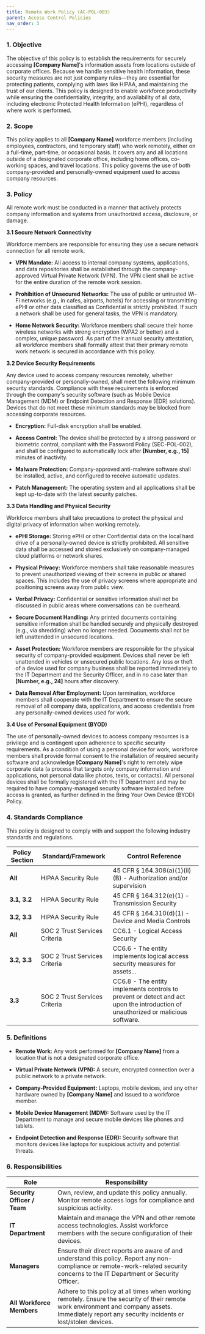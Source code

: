 ```yaml
---
title: Remote Work Policy (AC-POL-003)
parent: Access Control Policies
nav_order: 3
---
```

### 1. Objective

The objective of this policy is to establish the requirements for securely accessing **[Company Name]**'s information assets from locations outside of corporate offices. Because we handle sensitive health information, these security measures are not just company rules—they are essential for protecting patients, complying with laws like HIPAA, and maintaining the trust of our clients. This policy is designed to enable workforce productivity while ensuring the confidentiality, integrity, and availability of all data, including electronic Protected Health Information (ePHI), regardless of where work is performed.

### 2. Scope

This policy applies to all **[Company Name]** workforce members (including employees, contractors, and temporary staff) who work remotely, either on a full-time, part-time, or occasional basis. It covers any and all locations outside of a designated corporate office, including home offices, co-working spaces, and travel locations. This policy governs the use of both company-provided and personally-owned equipment used to access company resources.

### 3. Policy

All remote work must be conducted in a manner that actively protects company information and systems from unauthorized access, disclosure, or damage.

**3.1 Secure Network Connectivity**

Workforce members are responsible for ensuring they use a secure network connection for all remote work.

- **VPN Mandate:** All access to internal company systems, applications, and data repositories shall be established through the company-approved Virtual Private Network (VPN). The VPN client shall be active for the entire duration of the remote work session.
    
- **Prohibition of Unsecured Networks:** The use of public or untrusted Wi-Fi networks (e.g., in cafes, airports, hotels) for accessing or transmitting ePHI or other data classified as Confidential is strictly prohibited. If such a network shall be used for general tasks, the VPN is mandatory.
    
- **Home Network Security:** Workforce members shall secure their home wireless networks with strong encryption (WPA2 or better) and a complex, unique password. As part of their annual security attestation, all workforce members shall formally attest that their primary remote work network is secured in accordance with this policy.
    

**3.2 Device Security Requirements**

Any device used to access company resources remotely, whether company-provided or personally-owned, shall meet the following minimum security standards. Compliance with these requirements is enforced through the company's security software (such as Mobile Device Management (MDM) or Endpoint Detection and Response (EDR) solutions). Devices that do not meet these minimum standards may be blocked from accessing corporate resources.

- **Encryption:** Full-disk encryption shall be enabled.
    
- **Access Control:** The device shall be protected by a strong password or biometric control, compliant with the Password Policy (SEC-POL-002), and shall be configured to automatically lock after **[Number, e.g., 15]** minutes of inactivity.
    
- **Malware Protection:** Company-approved anti-malware software shall be installed, active, and configured to receive automatic updates.
    
- **Patch Management:** The operating system and all applications shall be kept up-to-date with the latest security patches.
    

**3.3 Data Handling and Physical Security**

Workforce members shall take precautions to protect the physical and digital privacy of information when working remotely.

- **ePHI Storage:** Storing ePHI or other Confidential data on the local hard drive of a personally-owned device is strictly prohibited. All sensitive data shall be accessed and stored exclusively on company-managed cloud platforms or network shares.
    
- **Physical Privacy:** Workforce members shall take reasonable measures to prevent unauthorized viewing of their screens in public or shared spaces. This includes the use of privacy screens where appropriate and positioning screens away from public view.
    
- **Verbal Privacy:** Confidential or sensitive information shall not be discussed in public areas where conversations can be overheard.
    
- **Secure Document Handling:** Any printed documents containing sensitive information shall be handled securely and physically destroyed (e.g., via shredding) when no longer needed. Documents shall not be left unattended in unsecured locations.
    
- **Asset Protection:** Workforce members are responsible for the physical security of company-provided equipment. Devices shall never be left unattended in vehicles or unsecured public locations. Any loss or theft of a device used for company business shall be reported immediately to the IT Department and the Security Officer, and in no case later than **[Number, e.g., 24]** hours after discovery.
    
- **Data Removal After Employment:** Upon termination, workforce members shall cooperate with the IT Department to ensure the secure removal of all company data, applications, and access credentials from any personally-owned devices used for work.
    

**3.4 Use of Personal Equipment (BYOD)**

The use of personally-owned devices to access company resources is a privilege and is contingent upon adherence to specific security requirements. As a condition of using a personal device for work, workforce members shall provide formal consent to the installation of required security software and acknowledge **[Company Name]**'s right to remotely wipe corporate data (a process that targets only company information and applications, not personal data like photos, texts, or contacts). All personal devices shall be formally registered with the IT Department and may be required to have company-managed security software installed before access is granted, as further defined in the Bring Your Own Device (BYOD) Policy.

### 4. Standards Compliance

This policy is designed to comply with and support the following industry standards and regulations.

| **Policy Section** | **Standard/Framework**        | **Control Reference**                                                                                                            |
| ------------------ | ----------------------------- | -------------------------------------------------------------------------------------------------------------------------------- |
| **All**            | HIPAA Security Rule           | 45 CFR § 164.308(a)(1)(ii)(B) - Authorization and/or supervision                                                                 |
| **3.1, 3.2**       | HIPAA Security Rule           | 45 CFR § 164.312(e)(1) - Transmission Security                                                                                   |
| **3.2, 3.3**       | HIPAA Security Rule           | 45 CFR § 164.310(d)(1) - Device and Media Controls                                                                               |
| **All**            | SOC 2 Trust Services Criteria | CC6.1 - Logical Access Security                                                                                                  |
| **3.2, 3.3**       | SOC 2 Trust Services Criteria | CC6.6 - The entity implements logical access security measures for assets...                                                     |
| **3.3**            | SOC 2 Trust Services Criteria | CC6.8 - The entity implements controls to prevent or detect and act upon the introduction of unauthorized or malicious software. |

### 5. Definitions

- **Remote Work:** Any work performed for **[Company Name]** from a location that is not a designated corporate office.
    
- **Virtual Private Network (VPN):** A secure, encrypted connection over a public network to a private network.
    
- **Company-Provided Equipment:** Laptops, mobile devices, and any other hardware owned by **[Company Name]** and issued to a workforce member.
    
- **Mobile Device Management (MDM):** Software used by the IT Department to manage and secure mobile devices like phones and tablets.
    
- **Endpoint Detection and Response (EDR):** Security software that monitors devices like laptops for suspicious activity and potential threats.
    

### 6. Responsibilities

| **Role**                    | **Responsibility**                                                                                                                                                                                   |
| --------------------------- | ---------------------------------------------------------------------------------------------------------------------------------------------------------------------------------------------------- |
| **Security Officer / Team** | Own, review, and update this policy annually. Monitor remote access logs for compliance and suspicious activity.                                                                                     |
| **IT Department**           | Maintain and manage the VPN and other remote access technologies. Assist workforce members with the secure configuration of their devices.                                                           |
| **Managers**                | Ensure their direct reports are aware of and understand this policy. Report any non-compliance or remote-work-related security concerns to the IT Department or Security Officer.                    |
| **All Workforce Members**   | Adhere to this policy at all times when working remotely. Ensure the security of their remote work environment and company assets. Immediately report any security incidents or lost/stolen devices. |